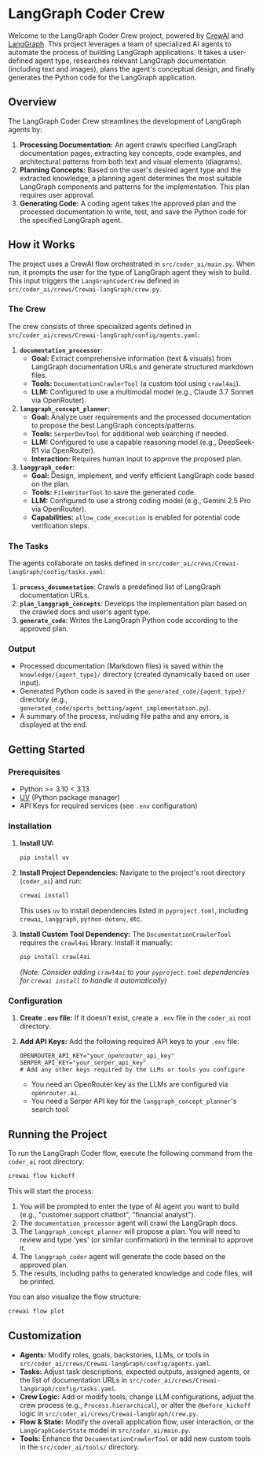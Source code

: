 # LangGraph Coder Crew

Welcome to the LangGraph Coder Crew project, powered by [CrewAI](https://crewai.com) and [LangGraph](https://langchain-ai.github.io/langgraph/). This project leverages a team of specialized AI agents to automate the process of building LangGraph applications. It takes a user-defined agent type, researches relevant LangGraph documentation (including text and images), plans the agent's conceptual design, and finally generates the Python code for the LangGraph application.

## Overview

The LangGraph Coder Crew streamlines the development of LangGraph agents by:

1.  **Processing Documentation:** An agent crawls specified LangGraph documentation pages, extracting key concepts, code examples, and architectural patterns from both text and visual elements (diagrams).
2.  **Planning Concepts:** Based on the user's desired agent type and the extracted knowledge, a planning agent determines the most suitable LangGraph components and patterns for the implementation. This plan requires user approval.
3.  **Generating Code:** A coding agent takes the approved plan and the processed documentation to write, test, and save the Python code for the specified LangGraph agent.

## How it Works

The project uses a CrewAI flow orchestrated in `src/coder_ai/main.py`. When run, it prompts the user for the type of LangGraph agent they wish to build. This input triggers the `LangGraphCoderCrew` defined in `src/coder_ai/crews/Crewai-langGraph/crew.py`.

### The Crew

The crew consists of three specialized agents defined in `src/coder_ai/crews/Crewai-langGraph/config/agents.yaml`:

1.  **`documentation_processor`**:
    *   **Goal:** Extract comprehensive information (text & visuals) from LangGraph documentation URLs and generate structured markdown files.
    *   **Tools:** `DocumentationCrawlerTool` (a custom tool using `crawl4ai`).
    *   **LLM:** Configured to use a multimodal model (e.g., Claude 3.7 Sonnet via OpenRouter).
2.  **`langgraph_concept_planner`**:
    *   **Goal:** Analyze user requirements and the processed documentation to propose the best LangGraph concepts/patterns.
    *   **Tools:** `SerperDevTool` for additional web searching if needed.
    *   **LLM:** Configured to use a capable reasoning model (e.g., DeepSeek-R1 via OpenRouter).
    *   **Interaction:** Requires human input to approve the proposed plan.
3.  **`langgraph_coder`**:
    *   **Goal:** Design, implement, and verify efficient LangGraph code based on the plan.
    *   **Tools:** `FileWriterTool` to save the generated code.
    *   **LLM:** Configured to use a strong coding model (e.g., Gemini 2.5 Pro via OpenRouter).
    *   **Capabilities:** `allow_code_execution` is enabled for potential code verification steps.

### The Tasks

The agents collaborate on tasks defined in `src/coder_ai/crews/Crewai-langGraph/config/tasks.yaml`:

1.  **`process_documentation`**: Crawls a predefined list of LangGraph documentation URLs.
2.  **`plan_langgraph_concepts`**: Develops the implementation plan based on the crawled docs and user's agent type.
3.  **`generate_code`**: Writes the LangGraph Python code according to the approved plan.

### Output

*   Processed documentation (Markdown files) is saved within the `knowledge/{agent_type}/` directory (created dynamically based on user input).
*   Generated Python code is saved in the `generated_code/{agent_type}/` directory (e.g., `generated_code/sports_betting/agent_implementation.py`).
*   A summary of the process, including file paths and any errors, is displayed at the end.

## Getting Started

### Prerequisites

*   Python >= 3.10 < 3.13
*   [UV](https://docs.astral.sh/uv/) (Python package manager)
*   API Keys for required services (see `.env` configuration)

### Installation

1.  **Install UV:**
    ```bash
    pip install uv
    ```

2.  **Install Project Dependencies:**
    Navigate to the project's root directory (`coder_ai`) and run:
    ```bash
    crewai install
    ```
    This uses `uv` to install dependencies listed in `pyproject.toml`, including `crewai`, `langgraph`, `python-dotenv`, etc.

3.  **Install Custom Tool Dependency:**
    The `DocumentationCrawlerTool` requires the `crawl4ai` library. Install it manually:
    ```bash
    pip install crawl4ai
    ```
    *(Note: Consider adding `crawl4ai` to your `pyproject.toml` dependencies for `crewai install` to handle it automatically)*

### Configuration

1.  **Create `.env` file:**
    If it doesn't exist, create a `.env` file in the `coder_ai` root directory.

2.  **Add API Keys:**
    Add the following required API keys to your `.env` file:
    ```dotenv
    OPENROUTER_API_KEY="your_openrouter_api_key"
    SERPER_API_KEY="your_serper_api_key"
    # Add any other keys required by the LLMs or tools you configure
    ```
    *   You need an OpenRouter key as the LLMs are configured via `openrouter.ai`.
    *   You need a Serper API key for the `langgraph_concept_planner`'s search tool.

## Running the Project

To run the LangGraph Coder flow, execute the following command from the `coder_ai` root directory:

```bash
crewai flow kickoff
```

This will start the process:

1.  You will be prompted to enter the type of AI agent you want to build (e.g., "customer support chatbot", "financial analyst").
2.  The `documentation_processor` agent will crawl the LangGraph docs.
3.  The `langgraph_concept_planner` will propose a plan. You will need to review and type 'yes' (or similar confirmation) in the terminal to approve it.
4.  The `langgraph_coder` agent will generate the code based on the approved plan.
5.  The results, including paths to generated knowledge and code files, will be printed.

You can also visualize the flow structure:

```bash
crewai flow plot
```

## Customization

*   **Agents:** Modify roles, goals, backstories, LLMs, or tools in `src/coder_ai/crews/Crewai-langGraph/config/agents.yaml`.
*   **Tasks:** Adjust task descriptions, expected outputs, assigned agents, or the list of documentation URLs in `src/coder_ai/crews/Crewai-langGraph/config/tasks.yaml`.
*   **Crew Logic:** Add or modify tools, change LLM configurations, adjust the crew process (e.g., `Process.hierarchical`), or alter the `@before_kickoff` logic in `src/coder_ai/crews/Crewai-langGraph/crew.py`.
*   **Flow & State:** Modify the overall application flow, user interaction, or the `LangGraphCoderState` model in `src/coder_ai/main.py`.
*   **Tools:** Enhance the `DocumentationCrawlerTool` or add new custom tools in the `src/coder_ai/tools/` directory.



